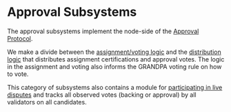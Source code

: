 # Approval Subsystems

The approval subsystems implement the node-side of the [Approval Protocol](../../protocol-approval.md).

We make a divide between the [assignment/voting logic](approval-voting.md) and the [distribution logic](approval-distribution.md) that distributes assignment certifications and approval votes. The logic in the assignment and voting also informs the GRANDPA voting rule on how to vote.

This category of subsystems also contains a module for [participating in live disputes](dispute-participation.md) and tracks all observed votes (backing or approval) by all validators on all candidates.